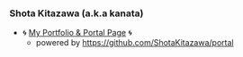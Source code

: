 ### Shota Kitazawa (a.k.a kanata)

- 🌀 [My Portfolio & Portal Page](https://www.kanatakita.com/) 🌀
    - powered by https://github.com/ShotaKitazawa/portal
